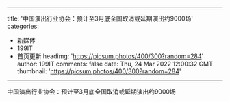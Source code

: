 
---
title: '中国演出行业协会：预计至3月底全国取消或延期演出约9000场'
categories: 
 - 新媒体
 - 199IT
 - 首页更新
headimg: 'https://picsum.photos/400/300?random=284'
author: 199IT
comments: false
date: Thu, 24 Mar 2022 12:00:32 GMT
thumbnail: 'https://picsum.photos/400/300?random=284'
---

<div>   
中国演出行业协会：预计至3月底全国取消或延期演出约9000场  
</div>
            